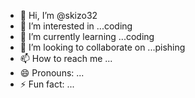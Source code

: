 - 👋 Hi, I’m @skizo32
- 👀 I’m interested in ...coding
- 🌱 I’m currently learning ...coding
- 💞️ I’m looking to collaborate on ...pishing
- 📫 How to reach me ...
- 😄 Pronouns: ...
- ⚡ Fun fact: ...

<!---
skizo32/skizo32 is a ✨ special ✨ repository because its `README.md` (this file) appears on your GitHub profile.
You can click the Preview link to take a look at your changes.
--->
